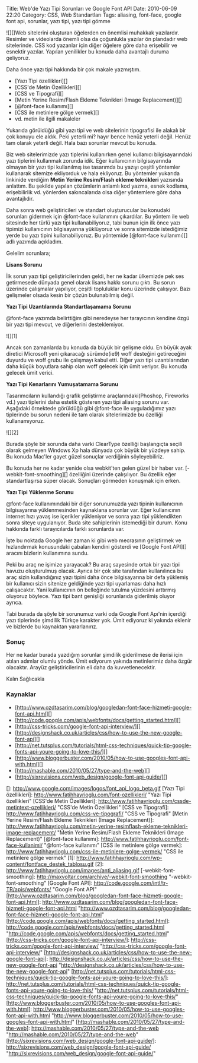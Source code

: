 Title: Web&#039;de Yazı Tipi Sorunları ve Google Font API
Date: 2010-06-09 22:20
Category: CSS, Web Standartları
Tags: aliasing, font-face, google font api, sorunlar, yazı tipi, yazı tipi gömme

![][]Web sitelerini oluşturan öğelerden en önemlisi muhakkak yazılardır.
Resimler ve videolarda önemli olsa da çoğunlukla yazılar ön plandadır
web sitelerinde. CSS kod yazanlar için diğer öğelere göre daha
erişebilir ve esnektir yazılar. Yapılan yenilikler bu konuda daha
avantajlı duruma geliyoruz.

Daha önce yazı tipi hakkında bir çok makale yazmıştım. 

-   [Yazı Tipi özellikleri][]
-   [CSS'de Metin Özellikleri][]
-   [CSS ve Tipografi][]
-   [Metin Yerine Resim/Flash Ekleme Teknikleri (Image Replacement)][]
-   [@font-face kullanımı][]
-   [CSS ile metinlere gölge vermek][]
-   vd. metin ile ilgili makaleler

<!--more-->

Yukarıda görüldüğü gibi yazı tipi ve web sitelerinin tipografisi ile
alakalı bir çok konuyu ele aldık. Peki yeterli mi? hayır bence henüz
yeterli değil. Henüz tam olarak yeterli değil. Hala bazı sorunlar mevcut
bu konuda.

Biz web sitelerimizde yazı tiplerini kullanırken genel kullanıcı
bilgisayarındaki yazı tiplerini kullanmak zorunda idik. Eğer
kullanıcının bilgisayarında olmayan bir yazı tipi kullanılmış ise
tasarımda bu yazıyı çeşitli yöntemler kullanarak sitemize ekliyorduk ve
hala ekliyoruz. Bu yöntemler yukarıda linkinide verdiğim **Metin Yerine
Resim/Flash ekleme teknikleri** yazısında anlattım. Bu şekilde yapılan
çözümlerin anlamlı kod yazma, esnek kodlama, erişebilirlik vd. yönlerden
sakıncalarıda olsa diğer yöntemlere göre daha avantajlıdır.

Daha sonra web geliştiricileri ve standart oluşturucular bu konudaki
sorunları gidermek için @font-face kullanımını çıkardılar. Bu yöntem ile
web sitesinde her türlü yazı tipi kullanabiliyoruz, tabi bunun için ilk
önce yazı tipimizi kullanıcının bilgisayarına yüklüyoruz ve sonra
sitemizde istediğimiz yerde bu yazı tipini kullanabiliyoruz. Bu
yöntemide [@font-face kullanımı][] adlı yazımda açıkladım.

Gelelim sorunlara;

**Lisans Sorunu**

İlk sorun yazı tipi geliştiricilerinden geldi, her ne kadar ülkemizde
pek ses getirmesede dünyada genel olarak lisans hakkı sorunu çıktı. Bu
sorun üzerinde çalışmalar yapılıyor, çeşitli topluluklar konu üzerinde
çalışıyor. Bazı gelişmeler olsada kesin bir çözün bulunabilmiş değil.

**Yazı Tipi Uzantılarında Standartlaşamama Sorunu**

@font-face yazımda belirttiğim gibi neredeyse her tarayıcının kendine
özgü bir yazı tipi mevcut, ve diğerlerini desteklemiyor.

![][1]

Ancak son zamanlarda bu konuda da büyük bir gelişme oldu. En büyük ayak
diretici Microsoft yeni çıkaracağı sürümde(ie9) woff desteğini
getireceğini duyurdu ve woff grubu ile çalışmayı kabul etti. Diğer yazı
tipi uzantılarından daha küçük boyutlara sahip olan woff gelecek için
ümit veriyor. Bu konuda gelecek ümit verici.

**Yazı Tipi Kenarlarını Yumuşatamama Sorunu**

Tasarımcıların kullandığı grafik geliştirme araçlarındaki(Phoshop,
Fireworks vd.) yazı tiplerini daha estetik gösteren yazı tipi aliasing
sorunu var. Aşağıdaki örnektede görüldüğü gibi @font-face ile
uyguladığımız yazı tiplerinde bu sorun nedeni ile tam olarak
sitelerimizde bu özelliği kullanamıyoruz.

![][2]

Burada şöyle bir sorunda daha varki ClearType özelliği başlangıçta
seçili olarak gelmeyen Windows Xp hala dünyada çok büyük bir yüzdeye
sahip. Bu konuda Mac'ler gayet güzel sonuçlar verdiğinin söyleyebiliriz.

Bu konuda her ne kadar yenide olsa webkit'ten gelen güzel bir haber var.
[-webkit-font-smoothing][] özelliğini üzerinde çalışılıyor. Bu özellik
eğer standartlaşırsa süper olacak. Sonuçları görmeden konuşmak için
erken.

**Yazı Tipi Yüklenme Sorunu**

@font-face kullanımındaki bir diğer sorunumuzda yazı tipinin
kullanıcının bilgisayarına yüklenmesinden kaynaklana sorunlar var. Eğer
kullanıcının internet hızı yavaş ise içerikler yükleniyor ve sonra yazı
tipi yüklendikten sonra siteye uygulanıyor. Buda site sahiplerinin
istemediği bir durum. Konu hakkında farklı tarayıcılarda farklı
sorunlarda var.

İşte bu noktada Google her zaman ki gibi web mecrasının geliştirmek ve
hızlandırmak konusundaki çabaları kendini gösterdi ve [Google Font API][] aracını bizlerin kullanımına sundu.

Peki bu araç ne işimize yarayacak? Bu araç sayesinde ortak bir yazı tipi
havuzu oluşturulmuş olacak. Ayrıca bir çok site tarafından kullanılınca
bu araç sizin kullandığınız yazı tipini daha önce bilgisayarına bir defa
yüklemiş bir kullanıcı sizin sitenize geldiğinde yazı tipi uyarlaması
daha hızlı çalışacaktır. Yani kullanıcının ön belleğinde tutulma
yüzdesini arttırmış oluyoruz böylece. Yazı tipi bant genişliği
sorunlarıda giderilmiş oluyor ayrıca.

Tabi burada da şöyle bir sorunumuz varki oda Google Font Apı'nin
içerdiği yazı tiplerinde şimdilik Türkçe karakter yok. Ümit ediyoruz ki
yakında eklenir ve bizlerde bu kaynaktan yararlanırız. 

### Sonuç

Her ne kadar burada yazdığım sorunlar şimdilik giderilmese de ilerisi
için atılan adımlar olumlu yönde. Ümit ediyorum yakında metinlerimiz
daha özgür olacaktır. Arayüz geliştiricilerinin eli daha da
kuvvetlenecektir.

Kalın Sağlıcakla

### Kaynaklar

-   [http://www.ozdtasarim.com/blog/googledan-font-face-hizmeti-google-font-api.html][]
-   [http://code.google.com/apis/webfonts/docs/getting_started.html][]
-   [http://css-tricks.com/google-font-api-interview/][]
-   [http://designshack.co.uk/articles/css/how-to-use-the-new-google-font-api][]
-   [http://net.tutsplus.com/tutorials/html-css-techniques/quick-tip-google-fonts-api-youre-going-to-love-this/][]
-   [http://www.bloggerbuster.com/2010/05/how-to-use-googles-font-api-with.html][]
-   [http://mashable.com/2010/05/27/type-and-the-web][]
-   [http://sixrevisions.com/web_design/google-font-api-guide/][]

</p>

  []: http://www.google.com/images/logos/font_api_logo_beta.gif
  [Yazı Tipi özellikleri]: http://www.fatihhayrioglu.com/font-ozellikleri/
    "Yazı Tipi özellikleri"
  [CSS'de Metin Özellikleri]: http://www.fatihhayrioglu.com/cssde-metintext-ozellikleri/
    "CSS'de Metin Özellikleri"
  [CSS ve Tipografi]: http://www.fatihhayrioglu.com/css-ve-tipografi/
    "CSS ve Tipografi"
  [Metin Yerine Resim/Flash Ekleme Teknikleri (Image Replacement)]: http://www.fatihhayrioglu.com/metin-yerine-resimflash-ekleme-teknikleri-image-replacement/
    "Metin Yerine Resim/Flash Ekleme Teknikleri (Image Replacement)"
  [@font-face kullanımı]: http://www.fatihhayrioglu.com/font-face-kullanimi/
    "@font-face kullanımı"
  [CSS ile metinlere gölge vermek]: http://www.fatihhayrioglu.com/css-ile-metinlere-golge-vermek/
    "CSS ile metinlere gölge vermek"
  [1]: http://www.fatihhayrioglu.com/wp-content/fontface_destek_tablosu.gif
  [2]: http://www.fatihhayrioglu.com/images/anti_aliasing.gif
  [-webkit-font-smoothing]: http://maxvoltar.com/archive/-webkit-font-smoothing
    "-webkit-font-smoothing"
  [Google Font API]: http://code.google.com/intl/tr-TR/apis/webfonts/
    "Google Font API"
  [http://www.ozdtasarim.com/blog/googledan-font-face-hizmeti-google-font-api.html]: http://www.ozdtasarim.com/blog/googledan-font-face-hizmeti-google-font-api.html
    "http://www.ozdtasarim.com/blog/googledan-font-face-hizmeti-google-font-api.html"
  [http://code.google.com/apis/webfonts/docs/getting_started.html]: http://code.google.com/apis/webfonts/docs/getting_started.html
    "http://code.google.com/apis/webfonts/docs/getting_started.html"
  [http://css-tricks.com/google-font-api-interview/]: http://css-tricks.com/google-font-api-interview/
    "http://css-tricks.com/google-font-api-interview/"
  [http://designshack.co.uk/articles/css/how-to-use-the-new-google-font-api]: http://designshack.co.uk/articles/css/how-to-use-the-new-google-font-api
    "http://designshack.co.uk/articles/css/how-to-use-the-new-google-font-api"
  [http://net.tutsplus.com/tutorials/html-css-techniques/quick-tip-google-fonts-api-youre-going-to-love-this/]: http://net.tutsplus.com/tutorials/html-css-techniques/quick-tip-google-fonts-api-youre-going-to-love-this/
    "http://net.tutsplus.com/tutorials/html-css-techniques/quick-tip-google-fonts-api-youre-going-to-love-this/"
  [http://www.bloggerbuster.com/2010/05/how-to-use-googles-font-api-with.html]: http://www.bloggerbuster.com/2010/05/how-to-use-googles-font-api-with.html
    "http://www.bloggerbuster.com/2010/05/how-to-use-googles-font-api-with.html"
  [http://mashable.com/2010/05/27/type-and-the-web]: http://mashable.com/2010/05/27/type-and-the-web
    "http://mashable.com/2010/05/27/type-and-the-web"
  [http://sixrevisions.com/web_design/google-font-api-guide/]: http://sixrevisions.com/web_design/google-font-api-guide/
    "http://sixrevisions.com/web_design/google-font-api-guide/"
